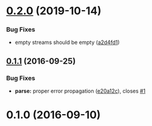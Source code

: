 <a name="0.2.0"></a>
# [0.2.0](https://github.com/diasdavid/pull-ndjson/compare/v0.1.1...v0.2.0) (2019-10-14)


### Bug Fixes

* empty streams should be empty ([a2d4fd1](https://github.com/diasdavid/pull-ndjson/commit/a2d4fd1))



<a name="0.1.1"></a>
## [0.1.1](https://github.com/diasdavid/pull-ndjson/compare/v0.1.0...v0.1.1) (2016-09-25)


### Bug Fixes

* **parse:** proper error propagation ([e20a12c](https://github.com/diasdavid/pull-ndjson/commit/e20a12c)), closes [#1](https://github.com/diasdavid/pull-ndjson/issues/1)



<a name="0.1.0"></a>
# 0.1.0 (2016-09-10)



